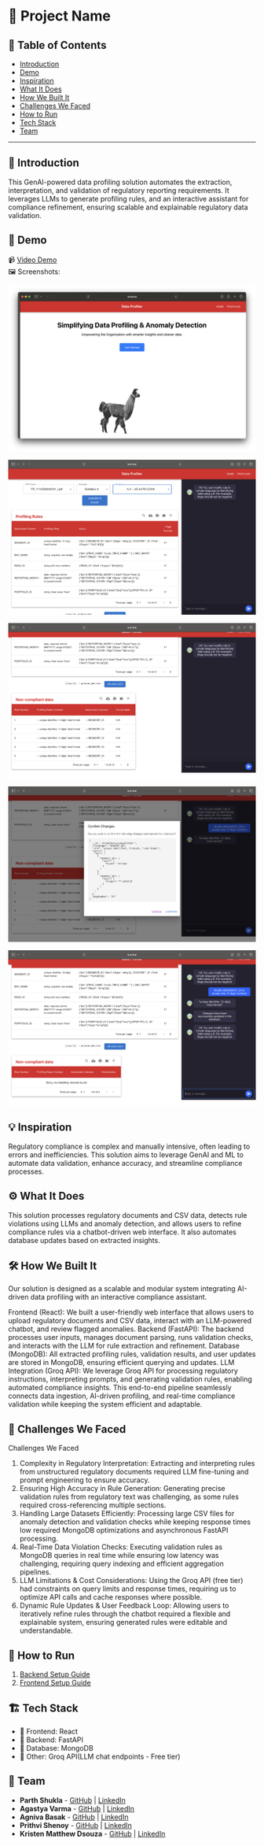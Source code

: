 # 🚀 Project Name

## 📌 Table of Contents

- [Introduction](#introduction)
- [Demo](#demo)
- [Inspiration](#inspiration)
- [What It Does](#what-it-does)
- [How We Built It](#how-we-built-it)
- [Challenges We Faced](#challenges-we-faced)
- [How to Run](#how-to-run)
- [Tech Stack](#tech-stack)
- [Team](#team)

---

## 🎯 Introduction

This GenAI-powered data profiling solution automates the extraction, interpretation, and validation of regulatory reporting requirements. It leverages LLMs to generate profiling rules, and an interactive assistant for compliance refinement, ensuring scalable and explainable regulatory data validation.

## 🎥 Demo

📹 [Video Demo](https://drive.google.com/file/d/1kOJJveQi887PlvuWRI4NvtraAMCrhWrr/view?usp=share_link)  
🖼️ Screenshots:

![Main page](artifacts/demo/main_page.png)

![Data Profiling](artifacts/demo/data_profiling.png)

![Data violations](artifacts/demo/data_violations.png)

![Confirm changes](artifacts/demo/confirm_changes.png)

![Change complete](artifacts/demo/change_complete.png)

## 💡 Inspiration

Regulatory compliance is complex and manually intensive, often leading to errors and inefficiencies. This solution aims to leverage GenAI and ML to automate data validation, enhance accuracy, and streamline compliance processes.

## ⚙️ What It Does

This solution processes regulatory documents and CSV data, detects rule violations using LLMs and anomaly detection, and allows users to refine compliance rules via a chatbot-driven web interface. It also automates database updates based on extracted insights.

## 🛠️ How We Built It

Our solution is designed as a scalable and modular system integrating AI-driven data profiling with an interactive compliance assistant.

Frontend (React): We built a user-friendly web interface that allows users to upload regulatory documents and CSV data, interact with an LLM-powered chatbot, and review flagged anomalies.
Backend (FastAPI): The backend processes user inputs, manages document parsing, runs validation checks, and interacts with the LLM for rule extraction and refinement.
Database (MongoDB): All extracted profiling rules, validation results, and user updates are stored in MongoDB, ensuring efficient querying and updates.
LLM Integration (Groq API): We leverage Groq API for processing regulatory instructions, interpreting prompts, and generating validation rules, enabling automated compliance insights.
This end-to-end pipeline seamlessly connects data ingestion, AI-driven profiling, and real-time compliance validation while keeping the system efficient and adaptable.

## 🚧 Challenges We Faced

Challenges We Faced

1) Complexity in Regulatory Interpretation: Extracting and interpreting rules from unstructured regulatory documents required LLM fine-tuning and prompt engineering to ensure accuracy.
2) Ensuring High Accuracy in Rule Generation: Generating precise validation rules from regulatory text was challenging, as some rules required cross-referencing multiple sections.
3) Handling Large Datasets Efficiently: Processing large CSV files for anomaly detection and validation checks while keeping response times low required MongoDB optimizations and asynchronous FastAPI processing.
4) Real-Time Data Violation Checks: Executing validation rules as MongoDB queries in real time while ensuring low latency was challenging, requiring query indexing and efficient aggregation pipelines.
5) LLM Limitations & Cost Considerations: Using the Groq API (free tier) had constraints on query limits and response times, requiring us to optimize API calls and cache responses where possible.
6) Dynamic Rule Updates & User Feedback Loop: Allowing users to iteratively refine rules through the chatbot required a flexible and explainable system, ensuring generated rules were editable and understandable.


## 🏃 How to Run

1) [Backend Setup Guide](code/src/backend/README.md)
2) [Frontend Setup Guide](code/src/frontend/README.md)

## 🏗️ Tech Stack

- 🔹 Frontend: React 
- 🔹 Backend: FastAPI
- 🔹 Database: MongoDB
- 🔹 Other: Groq API(LLM chat endpoints - Free tier) 

## 👥 Team

- **Parth Shukla** - [GitHub](#https://github.com/ParthS28) | [LinkedIn](#https://www.linkedin.com/in/parthsh/)
- **Agastya Varma** - [GitHub](#https://github.com/agastya2002) | [LinkedIn](#https://www.linkedin.com/in/agastya-varma/)
- **Agniva Basak** - [GitHub](#https://github.com/agnivabasak) | [LinkedIn](#https://www.linkedin.com/in/agniva-basak-b40b31115/)
- **Prithvi Shenoy** - [GitHub](#https://github.com/prithvi-shenoy) | [LinkedIn](#https://www.linkedin.com/in/prithvi-shenoy-7517441aa/)
- **Kristen Matthew Dsouza** - [GitHub](#https://github.com/Kris-Dsz) | [LinkedIn](#https://www.linkedin.com/in/kristen-mathew-dsouza/)
